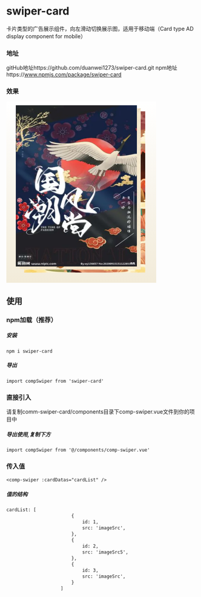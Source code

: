 # swiper-card
 卡片类型的广告展示组件，向左滑动切换展示图，适用于移动端（Card type AD display component for mobile）
 
### 地址
 gitHub地址https://github.com/duanwei1273/swiper-card.git
 npm地址https://www.npmjs.com/package/swiper-card
### 效果
![展示图片](./show.png "Magic Gardens")
## 使用
### npm加载（推荐）
##### 安装
```
npm i swiper-card
```
##### 导出
```
import compSwiper from 'swiper-card'
```
### 直接引入
请复制comm-swiper-card/components目录下comp-swiper.vue文件到你的项目中
##### 导出使用,复制下方
```
import compSwiper from '@/components/comp-swiper.vue'
```

### 传入值
```
<comp-swiper :cardDatas="cardList" />
```
##### 值的结构
```
cardList: [
						{
							id: 1,
							src: 'imageSrc',
						},
						{
							id: 2,
							src: 'imageSrc5',
						},
						{
							id: 3,
							src: 'imageSrc',
						}
					]
```


